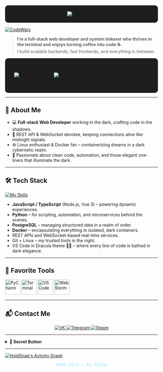 <!-- Заголовок и приветствие -->
<p align="center" style="background-color: #1e1e1e; padding: 20px; border-radius: 10px;">
  <img src="https://readme-typing-svg.demolab.com?font=Fira+Code&weight=500&size=40&duration=4000&pause=400&color=8BE9FD&center=true&vCenter=true&multiline=true&repeat=false&random=false&width=1000&height=100&lines=Hi%2C+I%27m+Misha+(+AKA+HoldSnap)" alt="Typing SVG" />
</p>

<!-- CodeWars -->
<p>
  <a href="https://www.codewars.com/users/Friski">
    <img src="https://www.codewars.com/users/Friski/badges/large" alt="CodeWars" />
  </a>
</p>

> **I’m a full-stack web developer and system tinkerer who thrives in the terminal and enjoys turning coffee into code ☕.**  
> I build scalable backends, fast frontends, and everything in between.

<!-- Статистика GitHub и самые используемые языки в одной строке -->
<p align="center" style="background-color: #1e1e1e; padding: 20px; border-radius: 10px;">
  <table style="border-collapse: collapse;">
    <tr>
      <td style="padding: 10px;">
        <img
          src="https://github-readme-stats.vercel.app/api?username=HoldSnap&show_icons=true&hide_border=true&title_color=8be9fd&icon_color=ff79c6&text_color=f8f8f2&bg_color=1e1e1e&count_private=true&include_all_commits=true"
          alt="GitHub Stats"
        />
      </td>
      <td style="padding: 10px;">
        <img
          src="https://github-readme-stats.vercel.app/api/top-langs/?username=HoldSnap&text_color=f8f8f2&bg_color=1e1e1e&title_color=8be9fd&langs_count=10&layout=compact&hide_border=true"
          alt="Top Langs"
        />
      </td>
    </tr>
  </table>
</p>



---

## 🚀 About Me

- 💻 **Full-stack Web Developer** working in the dark, crafting code in the shadows.
- 🔌 REST API & WebSocket devotee, keeping connections alive like midnight signals.
- ⚙️ Linux enthusiast & Docker fan – containerizing dreams in a dark cybernetic realm.
- 🧠 Passionate about clean code, automation, and those elegant one-liners that illuminate the dark.

---

## 🛠️ Tech Stack

[![My Skills](https://skillicons.dev/icons?i=js,ts,nodejs,python,vue,html,css,postgres,docker,git,linux)](https://skillicons.dev)

- **JavaScript / TypeScript** (Node.js, Vue 3) – powering dynamic experiences.
- **Python** – for scripting, automation, and microservices behind the scenes.
- **PostgreSQL** – managing structured data in a realm of order.
- **Docker** – encapsulating everything in isolated, dark containers.
- REST APIs and WebSocket-based real-time services.
- Git + Linux – my trusted tools in the night.
- VS Code in Dracula theme 🧛‍♂️ – where every line of code is bathed in dark elegance.

---

## 🧰 Favorite Tools

<p align="left">
  <img src="https://raw.githubusercontent.com/daniilshat/daniilshat/2583381c09497c680369e95dce7e029d93484d94/icons/PyCharm.svg" alt="PyCharm" width="50">
  <img src="https://cdn.icon-icons.com/icons2/37/PNG/512/console_3350.png" alt="Terminal" width="50">
  <img src="https://logo-base.com/logo/visual_studio_code_logo_icon.png" alt="VS Code" width="50">
  <img src="https://resources.jetbrains.com/storage/products/webstorm/img/meta/webstorm_logo_300x300.png" alt="WebStorm" width="50">
</p>

---

## 📬 Contact Me

<p align="center">
  <a href="https://vk.com/sharkdas">
    <img src="https://img.shields.io/badge/-VK-4c75a3?style=for-the-badge&logo=vk&logoColor=white" alt="VK" />
  </a>
  <a href="https://t.me/holdsnap00">
    <img src="https://img.shields.io/badge/-Telegram-2CA5E0?style=for-the-badge&logo=telegram&logoColor=white" alt="Telegram" />
  </a>
  <a href="https://steamcommunity.com/profiles/76561198322624145/">
    <img src="https://img.shields.io/badge/-Steam-171a21?style=for-the-badge&logo=steam&logoColor=white" alt="Steam" />
  </a>
</p>

---

<details>
  <summary><strong>🎁 Secret Button</strong></summary>
  <p align="center">
    Жаль, нет с собой рундука. Ну да, сундук для рун – рундук.
    <br />
    <img src="https://img.icons8.com/?size=512&id=Rqk11fzH1NQq&format=png" alt="Dota 2" width="100" />
  </p>
</details>

---
<!-- Граф активности -->
<a href="https://github.com/ashutosh00710/github-readme-activity-graph">
  <img
    alt="HoldSnap's Activity Graph"
    src="https://github-readme-activity-graph.vercel.app/graph/?username=HoldSnap&bg_color=1e1e1e&color=bd93f9&line=50fa7b&point=ffb86c&hide_border=true"
  />
</a>

<p align="center" style="font-family: 'Courier New', monospace; color: #8BE9FD;">
  Made with 🖤 by Misha
</p>
